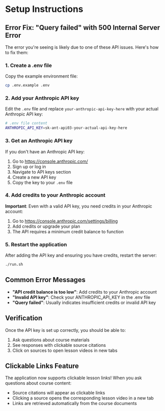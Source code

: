 # Setup Instructions

## Error Fix: "Query failed" with 500 Internal Server Error

The error you're seeing is likely due to one of these API issues. Here's how to fix them:

### 1. Create a .env file

Copy the example environment file:
```bash
cp .env.example .env
```

### 2. Add your Anthropic API key

Edit the `.env` file and replace `your-anthropic-api-key-here` with your actual Anthropic API key:

```bash
# .env file content
ANTHROPIC_API_KEY=sk-ant-api03-your-actual-api-key-here
```

### 3. Get an Anthropic API key

If you don't have an Anthropic API key:
1. Go to https://console.anthropic.com/
2. Sign up or log in
3. Navigate to API keys section
4. Create a new API key
5. Copy the key to your `.env` file

### 4. Add credits to your Anthropic account

**Important**: Even with a valid API key, you need credits in your Anthropic account:
1. Go to https://console.anthropic.com/settings/billing
2. Add credits or upgrade your plan
3. The API requires a minimum credit balance to function

### 5. Restart the application

After adding the API key and ensuring you have credits, restart the server:
```bash
./run.sh
```

## Common Error Messages

- **"API credit balance is too low"**: Add credits to your Anthropic account
- **"Invalid API key"**: Check your ANTHROPIC_API_KEY in the .env file
- **"Query failed"**: Usually indicates insufficient credits or invalid API key

## Verification

Once the API key is set up correctly, you should be able to:
1. Ask questions about course materials
2. See responses with clickable source citations
3. Click on sources to open lesson videos in new tabs

## Clickable Links Feature

The application now supports clickable lesson links! When you ask questions about course content:
- Source citations will appear as clickable links
- Clicking a source opens the corresponding lesson video in a new tab
- Links are retrieved automatically from the course documents